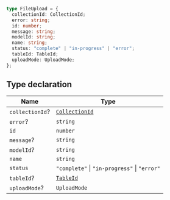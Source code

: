 ```ts
type FileUpload = {
  collectionId: CollectionId;
  error: string;
  id: number;
  message: string;
  modelId: string;
  name: string;
  status: "complete" | "in-progress" | "error";
  tableId: TableId;
  uploadMode: UploadMode;
};
```

## Type declaration

| Name | Type |
| ------ | ------ |
| <a id="collectionid"></a> `collectionId`? | [`CollectionId`](CollectionId.md) |
| <a id="error"></a> `error`? | `string` |
| <a id="id"></a> `id` | `number` |
| <a id="message"></a> `message`? | `string` |
| <a id="modelid"></a> `modelId`? | `string` |
| <a id="name"></a> `name` | `string` |
| <a id="status"></a> `status` | `"complete"` \| `"in-progress"` \| `"error"` |
| <a id="tableid"></a> `tableId`? | [`TableId`](TableId.md) |
| <a id="uploadmode"></a> `uploadMode`? | `UploadMode` |
